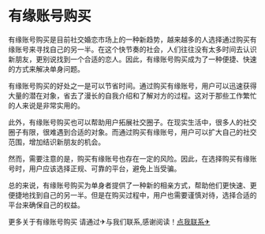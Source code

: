 # 有缘账号购买

有缘账号购买是目前社交婚恋市场上的一种新趋势，越来越多的人选择通过购买有缘账号来寻找自己的另一半。在这个快节奏的社会，人们往往没有太多时间去认识新朋友，更别说找到一个合适的恋人。因此，有缘账号购买成为了一种便捷、快速的方式来解决单身问题。

有缘账号购买的好处之一是可以节省时间。通过购买有缘账号，用户可以迅速获得大量的潜在对象，省去了漫长的自我介绍和了解对方的过程。这对于那些工作繁忙的人来说是非常实用的。

此外，有缘账号购买也可以帮助用户拓展社交圈子。在现实生活中，很多人的社交圈子有限，很难遇到合适的对象。而通过购买有缘账号，用户可以扩大自己的社交范围，增加结识新朋友的机会。

然而，需要注意的是，购买有缘账号也存在一定的风险。因此，在选择购买有缘账号时，用户应该选择正规、可靠的平台，避免上当受骗。

总的来说，有缘账号购买为单身者提供了一种新的相亲方式，帮助他们更快速、更便捷地找到自己的另一半。但是在购买过程中，用户也需要谨慎对待，选择合适的平台来确保自己的权益。

更多关于有缘账号购买 请通过✈与我们联系,感谢阅读！[点我联系✈](https://box.G208.com)